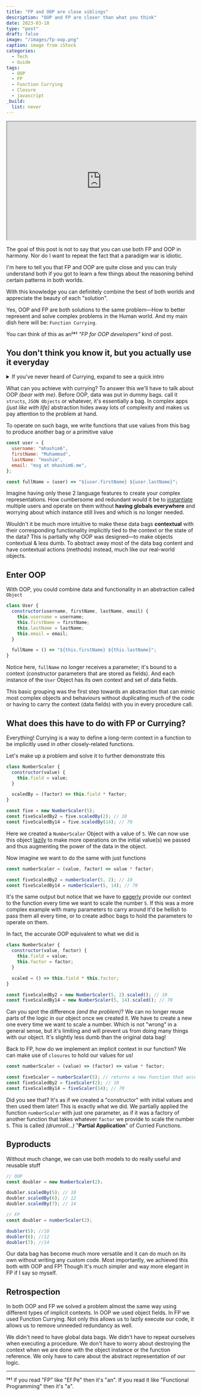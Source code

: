 ```yaml
---
title: "FP and OOP are close siblings"
description: "OOP and FP are closer than what you think"
date: 2023-03-18
type: "post"
draft: false
image: "/images/fp-oop.png"
caption: image from iStock
categories:
  - Tech
  - Guide
tags:
  - OOP
  - FP
  - Function Currying
  - Closure
  - javascript
_build:
  list: never
---
```


<iframe style="margin: auto;" width="100%" height="315px"
src="https://www.youtube.com/embed/m31rxlE4CfQ?autoplay=1">
</iframe>

The goal of this post is not to say that you can use both FP and OOP in harmony. Nor do I want to repeat the fact that a paradigm war is idiotic.

I'm here to tell you that FP and OOP are quite close and you can truly understand both if you got to learn a few things about the reasoning behind certain patterns in both worlds.

With this knowledge you can definitely combine the best of both worlds and appreciate the beauty of each "solution".

Yes, OOP and FP are both solutions to the same problem—How to better represent and solve complex problems in the Human world. And my main dish here will be: `Function Currying`.

You can think of this as an<strong>⁽*⁾</strong> _"FP for OOP developers"_ kind of post.

## You don't think you know it, but you actually use it everyday

<details>
  <summary>If you've never heard of Currying, expand to see a quick intro</summary>

A Curried function is basically a function that doesn't accept multiple parameters. Instead, each function takes a single parameter, if you need another, your function must return another "inner" function that accepts the second parameter and so on.

```js
// Typical function
const sum = (n1, n2, n3) => n1 + n2 + n3;

sum(1, 2, 3); // 6
```

```js
// Curried function
const sum = (n1) => (n2) => (n3) => n1 + n2 + n3;

sum(1)(2)(3); // 6
```

This doesn't look pretty, especially because js doesn't have syntactic sugar for currying. And I know it seems pretty stupid. But it's actually brilliant and you've used this same pattern in OOP, just with different semantics.

</details>

What can you achieve with currying? To answer this we'll have to talk about OOP _(bear with me)_. Before OOP, data was put in dummy bags. call it `structs`, `JSON Objects` or whatever, it's essentially a bag. In complex apps _(just like with life)_ abstraction hides away lots of complexity and makes us pay attention to the problem at hand.

To operate on such bags, we write functions that use values from this bag to produce another bag or a primitive value

```js
const user = {
  username: "mhashim6",
  firstName: "Muhammad",
  lastName: "Hashim",
  email: "msg at mhashim6.me",
};

const fullName = (user) => "${user.firstName} ${user.lastName}";
```

Imagine having only these 2 language features to create your complex representations. How cumbersome and redundant would it be to <u>instantiate</u> multiple users and operate on them without **having globals everywhere** and worrying about which instance still lives and which is no longer needed.

Wouldn't it be much more intuitive to make these data bags **contextual** with their corresponding functionality implicitly tied to the context or the state of the data? This is partially why OOP was designed—to make objects contextual & less dumb. To abstract away most of the data bag content and have contextual actions (methods) instead, much like our real-world objects.

## Enter OOP

With OOP, you could combine data and functionality in an abstraction called `Object`

```js
class User {
  constructor(username, firstName, lastName, email) {
    this.username = username;
    this.firstName = firstName;
    this.lastName = lastName;
    this.email = email;
  }

  fullName = () => "${this.firstName} ${this.lastName}";
}
```

Notice here, `fullName` no longer receives a parameter; it's bound to a context (constructor parameters that are stored as fields). And each instance of the `User` Object has its own context and set of data fields.

This basic grouping was the first step towards an abstraction that can mimic most complex objects and behaviours without duplicating much of the code or having to carry the context (data fields) with you in every procedure call.

## What does this have to do with FP or Currying?

Everything! Currying is a way to define a long-term context in a function to be implicitly used in other closely-related functions.

Let's make up a problem and solve it to further demonstrate this

```js
class NumberScaler {
  constructor(value) {
    this.field = value;
  }

  scaledBy = (factor) => this.field * factor;
}

const five = new NumberScaler(5);
const fiveScaledBy2 = five.scaledBy(2); // 10
const fiveScaledBy14 = five.scaledBy(14); // 70
```

Here we created a `NumberScaler` Object with a value of `5`. We can now use this object <u>lazily</u> to make more operations on the initial value(s) we passed and thus augmenting the power of the data in the object.

Now imagine we want to do the same with just functions

```js
const numberScaler = (value, factor) => value * factor;

const fiveScaledBy2 = numberScaler(5, 2); // 10
const fiveScaledBy14 = numberScaler(5, 14); // 70
```

It's the same output but notice that we have to <u>eagerly</u> provide our context to the function every time we want to scale the number `5`. If this was a more complex example with many parameters to carry around it'd be hellish to pass them all every time, or to create adhoc bags to hold the parameters to operate on them.

In fact, the accurate OOP equivalent to what we did is

```js
class NumberScaler {
  constructor(value, factor) {
    this.field = value;
    this.factor = factor;
  }

  scaled = () => this.field * this.factor;
}

const fiveScaledBy2 = new NumberScaler(5, 2).scaled(); // 10
const fiveScaledBy14 = new NumberScaler(5, 14).scaled(); // 70
```

Can you spot the difference _(and the problem)_? We can no longer reuse parts of the logic in our object once we created it. We have to create a new one every time we want to scale a number. Which is not "wrong" in a general sense, but it's limiting and will prevent us from doing many things with our object. It's slightly less dumb than the original data bag!

Back to FP, how do we implement an implicit context in our function? We can make use of `closures` to hold our values for us!

```js
const numberScaler = (value) => (factor) => value * factor;

const fiveScaler = numberScaler(5); // returns a new function that accepts a factor parameter to multiply it by 5
const fiveScaledBy2 = fiveScaler(2); // 10
const fiveScaledBy14 = fiveScaler(14); // 70
```

Did you see that? It's as if we created a "constructor" with initial values and then used them later! This is exactly what we did. We partially applied the function `numberScaler` with just one parameter, as if it was a factory of another function that takes whatever `factor` we provide to scale the number `5`. This is called _(drumroll…)_ "**Partial Application**" of Curried Functions.

## Byproducts

Without much change, we can use both models to do really useful and reusable stuff

```js
// OOP
const doubler = new NumberScaler(2);

doubler.scaledBy(5); // 10
doubler.scaledBy(6); // 12
doubler.scaledBy(7); // 14
```

```js
// FP
const doubler = numberScaler(2);

doubler(5); //10
doubler(6); //12
doubler(7); //14
```

Our data bag has become much more versatile and it can do much on its own without writing any custom code. Most importantly, we achieved this both with OOP and FP! Though It's much simpler and way more elegant in FP if I say so myself.

## Retrospection

In both OOP and FP we solved a problem almost the same way using different types of implicit contexts. In OOP we used object fields. In FP we used Function Currying. Not only this allows us to lazily execute our code, it allows us to remove unneeded redundancy as well.

We didn't need to have global data bags. We didn't have to repeat ourselves when executing a procedure. We don't have to worry about destroying the context when we are done with the object instance or the function reference. We only have to care about the abstract representation of our logic.

---

**⁽*⁾** if you read "FP" like "Ef Pe" then it's "an". If you read it like "Functional Programming" then it's "a".
